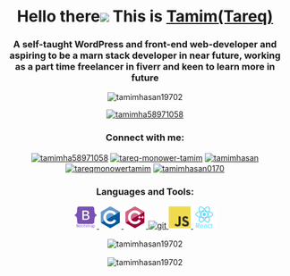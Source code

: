                          
<h1 align = "center">Hello there<img src="https://media.giphy.com/media/hvRJCLFzcasrR4ia7z/giphy.gif" width="1px"> This is <a href="https://tareqmonower.netlify.app" target="blank">Tamim(Tareq)</a></h1>
      
<h3 align="center">A self-taught WordPress and front-end web-developer and aspiring to be a marn stack developer in near future, working as a part time freelancer in fiverr and keen to learn more in future</h3>

<p align="center"> <img src="https://komarev.com/ghpvc/?username=tamimhasan19702&label=Profile%20views&color=0e75b6&style=flat" alt="tamimhasan19702" /> </p>

<p align="center"> <a href="https://twitter.com/tamimha58971058" target="blank"><img src="https://img.shields.io/twitter/follow/tamimha58971058?logo=twitter&style=for-the-badge" alt="tamimha58971058" /></a> </p>

<h3 align="center">Connect with me:</h3>
<p align="center">
<a href="https://twitter.com/tamimha58971058" target="blank"><img align="center" src="https://raw.githubusercontent.com/rahuldkjain/github-profile-readme-generator/master/src/images/icons/Social/twitter.svg" alt="tamimha58971058" height="30" width="40" /></a>
<a href="https://linkedin.com/in/tareq-monower-tamim" target="blank"><img align="center" src="https://raw.githubusercontent.com/rahuldkjain/github-profile-readme-generator/master/src/images/icons/Social/linked-in-alt.svg" alt="tareq-monower-tamim" height="30" width="40" /></a>
<a href="https://stackoverflow.com/users/tamimhasan" target="blank"><img align="center" src="https://raw.githubusercontent.com/rahuldkjain/github-profile-readme-generator/master/src/images/icons/Social/stack-overflow.svg" alt="tamimhasan" height="30" width="40" /></a>
<a href="https://fb.com/tareqmonowertamim" target="blank"><img align="center" src="https://raw.githubusercontent.com/rahuldkjain/github-profile-readme-generator/master/src/images/icons/Social/facebook.svg" alt="tareqmonowertamim" height="30" width="40" /></a>
<a href="https://instagram.com/tamimhasan0170" target="blank"><img align="center" src="https://raw.githubusercontent.com/rahuldkjain/github-profile-readme-generator/master/src/images/icons/Social/instagram.svg" alt="tamimhasan0170" height="30" width="40" /></a>
</p>

<h3 align="center">Languages and Tools:</h3>
<p align="center"> <a href="https://getbootstrap.com" target="_blank" rel="noreferrer"> <img src="https://raw.githubusercontent.com/devicons/devicon/master/icons/bootstrap/bootstrap-plain-wordmark.svg" alt="bootstrap" width="40" height="40"/> </a> <a href="https://www.cprogramming.com/" target="_blank" rel="noreferrer"> <img src="https://raw.githubusercontent.com/devicons/devicon/master/icons/c/c-original.svg" alt="c" width="40" height="40"/> </a> <a href="https://www.w3schools.com/cpp/" target="_blank" rel="noreferrer"> <img src="https://raw.githubusercontent.com/devicons/devicon/master/icons/cplusplus/cplusplus-original.svg" alt="cplusplus" width="40" height="40"/> </a> <a href="https://git-scm.com/" target="_blank" rel="noreferrer"> <img src="https://www.vectorlogo.zone/logos/git-scm/git-scm-icon.svg" alt="git" width="40" height="40"/> </a> <a href="https://developer.mozilla.org/en-US/docs/Web/JavaScript" target="_blank" rel="noreferrer"> <img src="https://raw.githubusercontent.com/devicons/devicon/master/icons/javascript/javascript-original.svg" alt="javascript" width="40" height="40"/> </a> <a href="https://reactjs.org/" target="_blank" rel="noreferrer"> <img src="https://raw.githubusercontent.com/devicons/devicon/master/icons/react/react-original-wordmark.svg" alt="react" width="40" height="40"/> </a> </p>

<p align="center"><img align="center" src="https://github-readme-stats.vercel.app/api/top-langs?username=tamimhasan19702&show_icons=true&locale=en&layout=compact" alt="tamimhasan19702" /></p>

<p align="center"><img align="center" src="https://github-readme-streak-stats.herokuapp.com/?user=tamimhasan19702&" alt="tamimhasan19702" /></p>



